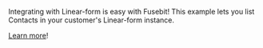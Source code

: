 Integrating with Linear-form is easy with Fusebit! This example lets you list Contacts in your customer's Linear-form instance.

[Learn more](https://developer.fusebit.io/docs/linear-form)!
